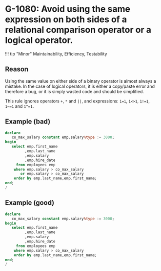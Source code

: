 # G-1080: Avoid using the same expression on both sides of a relational comparison operator or a logical operator.

!!! tip "Minor"
    Maintainability, Efficiency, Testability

## Reason

Using the same value on either side of a binary operator is almost always a mistake. In the case of logical operators, it is either a copy/paste error and therefore a bug, or it is simply wasted code and should be simplified.

This rule ignores operators `+`, `*` and `||`, and expressions: `1=1`, `1<>1`, `1!=1`, `1~=1` and `1^=1`.

## Example (bad)

``` sql
declare
   co_max_salary constant emp.salary%type := 3000;
begin
   select emp.first_name
         ,emp.last_name
         ,emp.salary
         ,emp.hire_date
     from employees emp
    where emp.salary > co_max_salary
       or emp.salary > co_max_salary
    order by emp.last_name,emp.first_name;
end;
/
```

## Example (good)

``` sql
declare
   co_max_salary constant emp.salary%type := 3000;
begin
   select emp.first_name
         ,emp.last_name
         ,emp.salary
         ,emp.hire_date
     from employees emp
    where emp.salary > co_max_salary
    order by emp.last_name,emp.first_name;
end;
/
```
